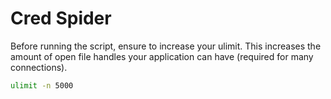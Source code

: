 # Cred Spider

Before running the script, ensure to increase your ulimit.
This increases the amount of open file handles your application can have (required for many connections).

```bash
ulimit -n 5000
```